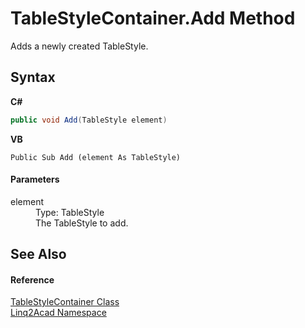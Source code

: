 # TableStyleContainer.Add Method 
 

Adds a newly created TableStyle.

## Syntax

**C#**<br />
``` C#
public void Add(TableStyle element)
```

**VB**<br />
``` VB
Public Sub Add (element As TableStyle)
```


#### Parameters
<dl><dt>element</dt><dd>Type: TableStyle<br />The TableStyle to add.</dd></dl>

## See Also


#### Reference
<a href="T_Linq2Acad_TableStyleContainer.md">TableStyleContainer Class</a><br /><a href="N_Linq2Acad.md">Linq2Acad Namespace</a><br />
